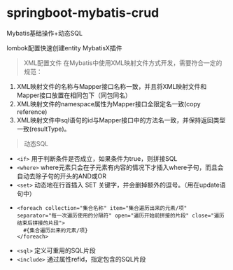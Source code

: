 # springboot-mybatis-crud
Mybatis基础操作+动态SQL

lombok配置快速创建entity
MybatisX插件

> XML配置文件
在Mybatis中使用XML映射文件方式开发，需要符合一定的规范：
1. XML映射文件的名称与Mapper接口名称一致，并且将XML映射文件和Mapper接口放置在相同包下（同包同名）
2. XML映射文件的namespace属性为Mapper接口全限定名一致(copy reference)
3. XML映射文件中sql语句的id与Mapper接口中的方法名一致，并保持返回类型一致(resultType)。

> 动态SQL
- `<if>` 用于判断条件是否成立，如果条件为true，则拼接SQL
- `<where>` where元素只会在子元素有内容的情况下才插入where子句，而且会自动去除子句的开头的AND或OR
- `<set>` 动态地在行首插入 SET 关键字，并会删掉额外的逗号。（用在update语句中）
- ```
  <foreach collection="集合名称" item="集合遍历出来的元素/项" separator="每一次遍历使用的分隔符" open="遍历开始前拼接的片段" close="遍历结束后拼接的片段">
    #{集合遍历出来的元素/项}
  </foreach>
  ```
- `<sql>` 定义可重用的SQL片段
- `<include>` 通过属性refid，指定包含的SQL片段
